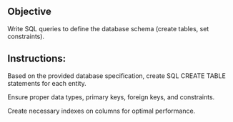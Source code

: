 ## Objective
Write SQL queries to define the database schema (create tables, set constraints).

## Instructions:

Based on the provided database specification, create SQL CREATE TABLE statements for each entity.

Ensure proper data types, primary keys, foreign keys, and constraints.

Create necessary indexes on columns for optimal performance.
